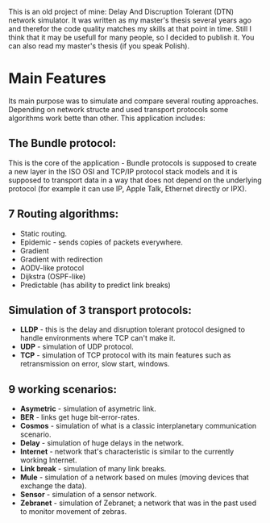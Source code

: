 This is an old project of mine: Delay And Discruption Tolerant (DTN) network simulator.
It was written as my master's thesis several years ago and therefor the code quality matches my skills at that point in time.
Still I think that it may be usefull for many people, so I decided to publish it.
You can also read my master's thesis (if you speak Polish).

# Main Features
Its main purpose was to simulate and compare several routing approaches.
Depending on network structe and used transport protocols some algorithms work bette than other.
This application includes:

## The Bundle protocol:
This is the core of the application - Bundle protocols is supposed to create a new layer in the ISO OSI and TCP/IP protocol stack models and it is supposed to transport data in a way that does not depend on the underlying protocol (for example it can use IP, Apple Talk, Ethernet directly or IPX).

## 7 Routing algorithms:
* Static routing.
* Epidemic - sends copies of packets everywhere.
* Gradient 
* Gradient with redirection
* AODV-like protocol
* Dijkstra (OSPF-like)
* Predictable (has ability to predict link breaks)

## Simulation of 3 transport protocols:
* __LLDP__ - this is the delay and disruption tolerant protocol designed to handle environments where TCP can't make it.
* __UDP__ - simulation of UDP protocol.
* __TCP__ - simulation of TCP protocol with its main features such as retransmission on error, slow start, windows.

## 9 working scenarios:
* __Asymetric__ - simulation of asymetric link.
* __BER__ - links get huge bit-error-rates.
* __Cosmos__ - simulation of what is a classic interplanetary communication scenario.
* __Delay__ - simulation of huge delays in the network.
* __Internet__ - network that's characteristic is similar to the currently working Internet.
* __Link break__ - simulation of many link breaks.
* __Mule__ - simulation of a network based on mules (moving devices that exchange the data).
* __Sensor__ - simulation of a sensor network.
* __Zebranet__ - simulation of Zebranet; a network that was in the past used to monitor movement of zebras.
